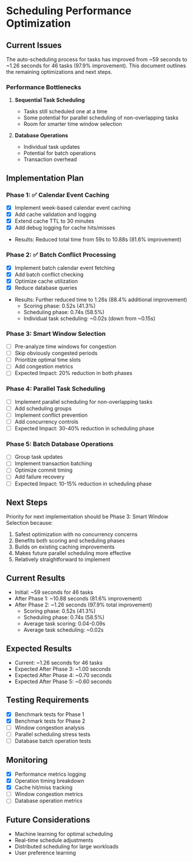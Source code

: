 # Scheduling Performance Optimization

## Current Issues

The auto-scheduling process for tasks has improved from ~59 seconds to ~1.26 seconds for 46 tasks (97.9% improvement). This document outlines the remaining optimizations and next steps.

### Performance Bottlenecks

1. **Sequential Task Scheduling**

   - Tasks still scheduled one at a time
   - Some potential for parallel scheduling of non-overlapping tasks
   - Room for smarter time window selection

2. **Database Operations**
   - Individual task updates
   - Potential for batch operations
   - Transaction overhead

## Implementation Plan

### Phase 1: ✅ Calendar Event Caching

- [x] Implement week-based calendar event caching
- [x] Add cache validation and logging
- [x] Extend cache TTL to 30 minutes
- [x] Add debug logging for cache hits/misses
- Results: Reduced total time from 59s to 10.88s (81.6% improvement)

### Phase 2: ✅ Batch Conflict Processing

- [x] Implement batch calendar event fetching
- [x] Add batch conflict checking
- [x] Optimize cache utilization
- [x] Reduce database queries
- Results: Further reduced time to 1.26s (88.4% additional improvement)
  - Scoring phase: 0.52s (41.3%)
  - Scheduling phase: 0.74s (58.5%)
  - Individual task scheduling: ~0.02s (down from ~0.15s)

### Phase 3: Smart Window Selection

- [ ] Pre-analyze time windows for congestion
- [ ] Skip obviously congested periods
- [ ] Prioritize optimal time slots
- [ ] Add congestion metrics
- [ ] Expected Impact: 20% reduction in both phases

### Phase 4: Parallel Task Scheduling

- [ ] Implement parallel scheduling for non-overlapping tasks
- [ ] Add scheduling groups
- [ ] Implement conflict prevention
- [ ] Add concurrency controls
- [ ] Expected Impact: 30-40% reduction in scheduling phase

### Phase 5: Batch Database Operations

- [ ] Group task updates
- [ ] Implement transaction batching
- [ ] Optimize commit timing
- [ ] Add failure recovery
- [ ] Expected Impact: 10-15% reduction in scheduling phase

## Next Steps

Priority for next implementation should be Phase 3: Smart Window Selection because:

1. Safest optimization with no concurrency concerns
2. Benefits both scoring and scheduling phases
3. Builds on existing caching improvements
4. Makes future parallel scheduling more effective
5. Relatively straightforward to implement

## Current Results

- Initial: ~59 seconds for 46 tasks
- After Phase 1: ~10.88 seconds (81.6% improvement)
- After Phase 2: ~1.26 seconds (97.9% total improvement)
  - Scoring phase: 0.52s (41.3%)
  - Scheduling phase: 0.74s (58.5%)
  - Average task scoring: 0.04-0.09s
  - Average task scheduling: ~0.02s

## Expected Results

- Current: ~1.26 seconds for 46 tasks
- Expected After Phase 3: ~1.00 seconds
- Expected After Phase 4: ~0.70 seconds
- Expected After Phase 5: ~0.60 seconds

## Testing Requirements

- [x] Benchmark tests for Phase 1
- [x] Benchmark tests for Phase 2
- [ ] Window congestion analysis
- [ ] Parallel scheduling stress tests
- [ ] Database batch operation tests

## Monitoring

- [x] Performance metrics logging
- [x] Operation timing breakdown
- [x] Cache hit/miss tracking
- [ ] Window congestion metrics
- [ ] Database operation metrics

## Future Considerations

- Machine learning for optimal scheduling
- Real-time schedule adjustments
- Distributed scheduling for large workloads
- User preference learning
